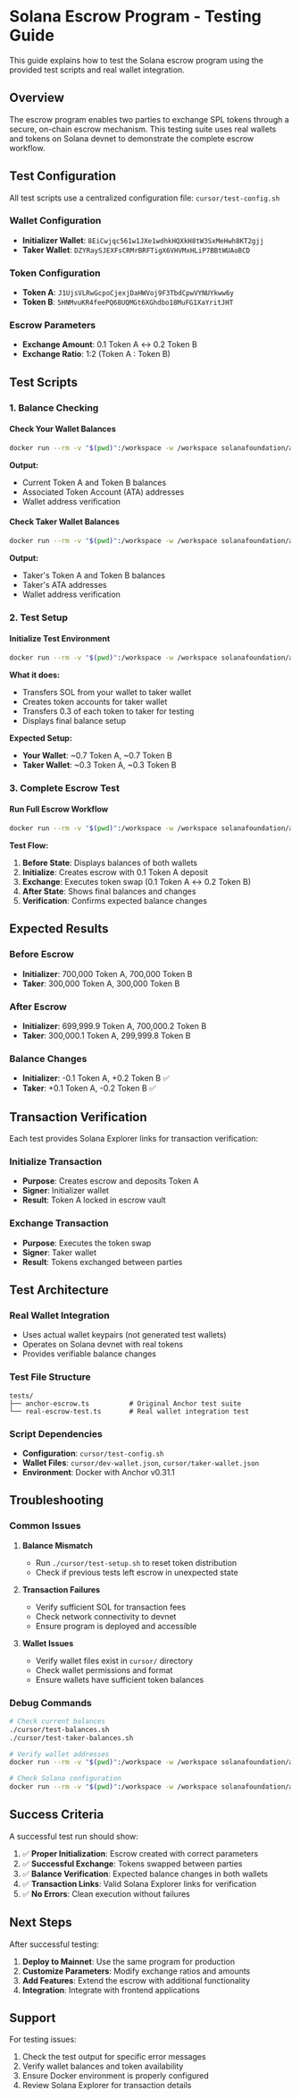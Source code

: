 # Solana Escrow Program - Testing Guide

This guide explains how to test the Solana escrow program using the provided test scripts and real wallet integration.

## Overview

The escrow program enables two parties to exchange SPL tokens through a secure, on-chain escrow mechanism. This testing suite uses real wallets and tokens on Solana devnet to demonstrate the complete escrow workflow.

## Test Configuration

All test scripts use a centralized configuration file: `cursor/test-config.sh`

### Wallet Configuration
- **Initializer Wallet**: `8EiCwjqc561w1JXe1wdhkHQXkH8tW3SxMeHwh8KT2gjj`
- **Taker Wallet**: `DZYRaySJEXFsCRMrBRFTigX6VHVMxHLiP7BBtWUAoBCD`

### Token Configuration
- **Token A**: `J1UjsVLRwGcpoCjexjDaHWVoj9F3TbdCpwVYNUYkww6y`
- **Token B**: `5HNMvuKR4feePQ68UQMGt6XGhdbo18MuFG1XaYritJHT`

### Escrow Parameters
- **Exchange Amount**: 0.1 Token A ↔ 0.2 Token B
- **Exchange Ratio**: 1:2 (Token A : Token B)

## Test Scripts

### 1. Balance Checking

#### Check Your Wallet Balances
```bash
docker run --rm -v "$(pwd)":/workspace -w /workspace solanafoundation/anchor:v0.31.1 ./cursor/test-balances.sh
```

**Output:**
- Current Token A and Token B balances
- Associated Token Account (ATA) addresses
- Wallet address verification

#### Check Taker Wallet Balances
```bash
docker run --rm -v "$(pwd)":/workspace -w /workspace solanafoundation/anchor:v0.31.1 ./cursor/test-taker-balances.sh
```

**Output:**
- Taker's Token A and Token B balances
- Taker's ATA addresses
- Wallet address verification

### 2. Test Setup

#### Initialize Test Environment
```bash
docker run --rm -v "$(pwd)":/workspace -w /workspace solanafoundation/anchor:v0.31.1 ./cursor/test-setup.sh
```

**What it does:**
- Transfers SOL from your wallet to taker wallet
- Creates token accounts for taker wallet
- Transfers 0.3 of each token to taker for testing
- Displays final balance setup

**Expected Setup:**
- **Your Wallet**: ~0.7 Token A, ~0.7 Token B
- **Taker Wallet**: ~0.3 Token A, ~0.3 Token B

### 3. Complete Escrow Test

#### Run Full Escrow Workflow
```bash
docker run --rm -v "$(pwd)":/workspace -w /workspace solanafoundation/anchor:v0.31.1 ./cursor/test-escrow.sh
```

**Test Flow:**
1. **Before State**: Displays balances of both wallets
2. **Initialize**: Creates escrow with 0.1 Token A deposit
3. **Exchange**: Executes token swap (0.1 Token A ↔ 0.2 Token B)
4. **After State**: Shows final balances and changes
5. **Verification**: Confirms expected balance changes

## Expected Results

### Before Escrow
- **Initializer**: 700,000 Token A, 700,000 Token B
- **Taker**: 300,000 Token A, 300,000 Token B

### After Escrow
- **Initializer**: 699,999.9 Token A, 700,000.2 Token B
- **Taker**: 300,000.1 Token A, 299,999.8 Token B

### Balance Changes
- **Initializer**: -0.1 Token A, +0.2 Token B ✅
- **Taker**: +0.1 Token A, -0.2 Token B ✅

## Transaction Verification

Each test provides Solana Explorer links for transaction verification:

### Initialize Transaction
- **Purpose**: Creates escrow and deposits Token A
- **Signer**: Initializer wallet
- **Result**: Token A locked in escrow vault

### Exchange Transaction
- **Purpose**: Executes the token swap
- **Signer**: Taker wallet
- **Result**: Tokens exchanged between parties

## Test Architecture

### Real Wallet Integration
- Uses actual wallet keypairs (not generated test wallets)
- Operates on Solana devnet with real tokens
- Provides verifiable balance changes

### Test File Structure
```
tests/
├── anchor-escrow.ts          # Original Anchor test suite
└── real-escrow-test.ts       # Real wallet integration test
```

### Script Dependencies
- **Configuration**: `cursor/test-config.sh`
- **Wallet Files**: `cursor/dev-wallet.json`, `cursor/taker-wallet.json`
- **Environment**: Docker with Anchor v0.31.1

## Troubleshooting

### Common Issues

1. **Balance Mismatch**
   - Run `./cursor/test-setup.sh` to reset token distribution
   - Check if previous tests left escrow in unexpected state

2. **Transaction Failures**
   - Verify sufficient SOL for transaction fees
   - Check network connectivity to devnet
   - Ensure program is deployed and accessible

3. **Wallet Issues**
   - Verify wallet files exist in `cursor/` directory
   - Check wallet permissions and format
   - Ensure wallets have sufficient token balances

### Debug Commands

```bash
# Check current balances
./cursor/test-balances.sh
./cursor/test-taker-balances.sh

# Verify wallet addresses
docker run --rm -v "$(pwd)":/workspace -w /workspace solanafoundation/anchor:v0.31.1 bash -c "source /workspace/cursor/test-config.sh && echo 'Initializer: $INITIALIZER_WALLET' && echo 'Taker: $TAKER_WALLET'"

# Check Solana configuration
docker run --rm -v "$(pwd)":/workspace -w /workspace solanafoundation/anchor:v0.31.1 bash -c "solana config get"
```

## Success Criteria

A successful test run should show:

1. ✅ **Proper Initialization**: Escrow created with correct parameters
2. ✅ **Successful Exchange**: Tokens swapped between parties
3. ✅ **Balance Verification**: Expected balance changes in both wallets
4. ✅ **Transaction Links**: Valid Solana Explorer links for verification
5. ✅ **No Errors**: Clean execution without failures

## Next Steps

After successful testing:

1. **Deploy to Mainnet**: Use the same program for production
2. **Customize Parameters**: Modify exchange ratios and amounts
3. **Add Features**: Extend the escrow with additional functionality
4. **Integration**: Integrate with frontend applications

## Support

For testing issues:
1. Check the test output for specific error messages
2. Verify wallet balances and token availability
3. Ensure Docker environment is properly configured
4. Review Solana Explorer for transaction details
